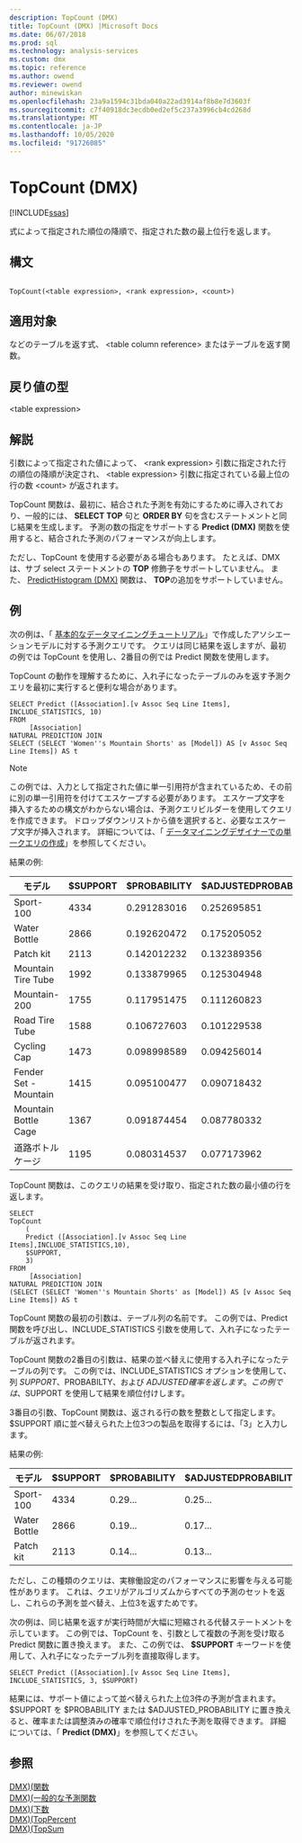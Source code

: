 ```yaml
---
description: TopCount (DMX)
title: TopCount (DMX) |Microsoft Docs
ms.date: 06/07/2018
ms.prod: sql
ms.technology: analysis-services
ms.custom: dmx
ms.topic: reference
ms.author: owend
ms.reviewer: owend
author: minewiskan
ms.openlocfilehash: 23a9a1594c31bda040a22ad3914af8b8e7d3603f
ms.sourcegitcommit: c7f40918dc3ecdb0ed2ef5c237a3996cb4cd268d
ms.translationtype: MT
ms.contentlocale: ja-JP
ms.lasthandoff: 10/05/2020
ms.locfileid: "91726085"
---
```

# <a name="topcount-dmx"></a>TopCount (DMX)
[!INCLUDE[ssas](../includes/applies-to-version/ssas.md)]

  式によって指定された順位の降順で、指定された数の最上位行を返します。  
  
## <a name="syntax"></a>構文  
  
```  
  
TopCount(<table expression>, <rank expression>, <count>)  
```  
  
## <a name="applies-to"></a>適用対象  
 などのテーブルを返す式、 \<table column reference> またはテーブルを返す関数。  
  
## <a name="return-type"></a>戻り値の型  
 \<table expression>  
  
## <a name="remarks"></a>解説  
 引数によって指定された値によって、 \<rank expression> 引数に指定された行の順位の降順が決定され、 \<table expression> 引数に指定されている最上位の行の数 \<count> が返されます。  
  
 TopCount 関数は、最初に、結合された予測を有効にするために導入されており、一般的には、 **SELECT TOP** 句と **ORDER BY** 句を含むステートメントと同じ結果を生成します。 予測の数の指定をサポートする **Predict (DMX)** 関数を使用すると、結合された予測のパフォーマンスが向上します。  
  
 ただし、TopCount を使用する必要がある場合もあります。 たとえば、DMX は、サブ select ステートメントの **TOP** 修飾子をサポートしていません。 また、 [PredictHistogram &#40;DMX&#41;](../dmx/predicthistogram-dmx.md) 関数は、 **TOP**の追加をサポートしていません。  
  
## <a name="examples"></a>例  
 次の例は、「 [基本的なデータマイニングチュートリアル](/previous-versions/sql/sql-server-2016/ms167167(v=sql.130))」で作成したアソシエーションモデルに対する予測クエリです。 クエリは同じ結果を返しますが、最初の例では TopCount を使用し、2番目の例では Predict 関数を使用します。  
  
 TopCount の動作を理解するために、入れ子になったテーブルのみを返す予測クエリを最初に実行すると便利な場合があります。  
  
```  
SELECT Predict ([Association].[v Assoc Seq Line Items], INCLUDE_STATISTICS, 10)  
FROM   
     [Association]  
NATURAL PREDICTION JOIN  
SELECT (SELECT 'Women''s Mountain Shorts' as [Model]) AS [v Assoc Seq Line Items]) AS t  
```  
  
> [!NOTE]  
>  この例では、入力として指定された値に単一引用符が含まれているため、その前に別の単一引用符を付けてエスケープする必要があります。 エスケープ文字を挿入するための構文がわからない場合は、予測クエリビルダーを使用してクエリを作成できます。 ドロップダウンリストから値を選択すると、必要なエスケープ文字が挿入されます。 詳細については、「 [データマイニングデザイナーでの単一クエリの作成](/analysis-services/data-mining/create-a-singleton-query-in-the-data-mining-designer)」を参照してください。  
  
 結果の例:  
  
|モデル|$SUPPORT|$PROBABILITY|$ADJUSTEDPROBABILITY|  
|-----------|--------------|------------------|--------------------------|  
|Sport-100|4334|0.291283016|0.252695851|  
|Water Bottle|2866|0.192620472|0.175205052|  
|Patch kit|2113|0.142012232|0.132389356|  
|Mountain Tire Tube|1992|0.133879965|0.125304948|  
|Mountain-200|1755|0.117951475|0.111260823|  
|Road Tire Tube|1588|0.106727603|0.101229538|  
|Cycling Cap|1473|0.098998589|0.094256014|  
|Fender Set - Mountain|1415|0.095100477|0.090718432|  
|Mountain Bottle Cage|1367|0.091874454|0.087780332|  
|道路ボトルケージ|1195|0.080314537|0.077173962|  
  
 TopCount 関数は、このクエリの結果を受け取り、指定された数の最小値の行を返します。  
  
```  
SELECT   
TopCount  
    (  
    Predict ([Association].[v Assoc Seq Line Items],INCLUDE_STATISTICS,10),  
    $SUPPORT,  
    3)  
FROM   
     [Association]  
NATURAL PREDICTION JOIN  
(SELECT (SELECT 'Women''s Mountain Shorts' as [Model]) AS [v Assoc Seq Line Items]) AS t  
```  
  
 TopCount 関数の最初の引数は、テーブル列の名前です。 この例では、Predict 関数を呼び出し、INCLUDE_STATISTICS 引数を使用して、入れ子になったテーブルが返されます。  
  
 TopCount 関数の2番目の引数は、結果の並べ替えに使用する入れ子になったテーブルの列です。 この例では、INCLUDE_STATISTICS オプションを使用して、列 $SUPPORT、$PROBABILTY、および $ADJUSTED 確率を返します。 この例では、$SUPPORT を使用して結果を順位付けします。  
  
 3番目の引数、TopCount 関数は、返される行の数を整数として指定します。 $SUPPORT 順に並べ替えられた上位3つの製品を取得するには、「3」と入力します。  
  
 結果の例:  
  
|モデル|$SUPPORT|$PROBABILITY|$ADJUSTEDPROBABILITY|  
|-----------|--------------|------------------|--------------------------|  
|Sport-100|4334|0.29...|0.25...|  
|Water Bottle|2866|0.19...|0.17...|  
|Patch kit|2113|0.14...|0.13...|  
  
 ただし、この種類のクエリは、実稼働設定のパフォーマンスに影響を与える可能性があります。 これは、クエリがアルゴリズムからすべての予測のセットを返し、これらの予測を並べ替え、上位3を返すためです。  
  
 次の例は、同じ結果を返すが実行時間が大幅に短縮される代替ステートメントを示しています。 この例では、TopCount を、引数として複数の予測を受け取る Predict 関数に置き換えます。 また、この例では、 **$SUPPORT** キーワードを使用して、入れ子になったテーブル列を直接取得します。  
  
```  
SELECT Predict ([Association].[v Assoc Seq Line Items], INCLUDE_STATISTICS, 3, $SUPPORT)  
```  
  
 結果には、サポート値によって並べ替えられた上位3件の予測が含まれます。 $SUPPORT を $PROBABILITY または $ADJUSTED_PROBABILITY に置き換えると、確率または調整済みの確率で順位付けされた予測を取得できます。 詳細については、「 **Predict (DMX)**」を参照してください。  
  
## <a name="see-also"></a>参照  
 [DMX&#41;&#40;関数 ](../dmx/functions-dmx.md)   
 [DMX&#41;&#40;一般的な予測関数 ](../dmx/general-prediction-functions-dmx.md)   
 [DMX&#41;&#40;下数 ](../dmx/bottomcount-dmx.md)   
 [DMX&#41;&#40;TopPercent ](../dmx/toppercent-dmx.md)   
 [DMX&#41;&#40;TopSum ](../dmx/topsum-dmx.md)  
  
